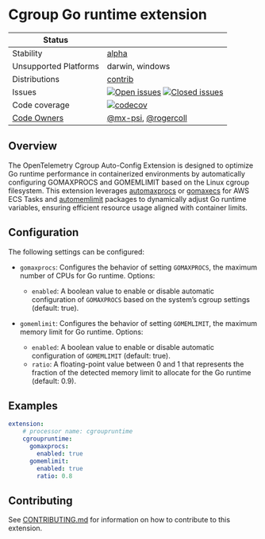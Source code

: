 # Cgroup Go runtime extension


<!-- status autogenerated section -->
| Status        |           |
| ------------- |-----------|
| Stability     | [alpha]  |
| Unsupported Platforms | darwin, windows |
| Distributions | [contrib] |
| Issues        | [![Open issues](https://img.shields.io/github/issues-search/open-telemetry/opentelemetry-collector-contrib?query=is%3Aissue%20is%3Aopen%20label%3Aextension%2Fcgroupruntime%20&label=open&color=orange&logo=opentelemetry)](https://github.com/open-telemetry/opentelemetry-collector-contrib/issues?q=is%3Aopen+is%3Aissue+label%3Aextension%2Fcgroupruntime) [![Closed issues](https://img.shields.io/github/issues-search/open-telemetry/opentelemetry-collector-contrib?query=is%3Aissue%20is%3Aclosed%20label%3Aextension%2Fcgroupruntime%20&label=closed&color=blue&logo=opentelemetry)](https://github.com/open-telemetry/opentelemetry-collector-contrib/issues?q=is%3Aclosed+is%3Aissue+label%3Aextension%2Fcgroupruntime) |
| Code coverage | [![codecov](https://codecov.io/github/open-telemetry/opentelemetry-collector-contrib/graph/main/badge.svg?component=extension_cgroupruntime)](https://app.codecov.io/gh/open-telemetry/opentelemetry-collector-contrib/tree/main/?components%5B0%5D=extension_cgroupruntime&displayType=list) |
| [Code Owners](https://github.com/open-telemetry/opentelemetry-collector-contrib/blob/main/CONTRIBUTING.md#becoming-a-code-owner)    | [@mx-psi](https://www.github.com/mx-psi), [@rogercoll](https://www.github.com/rogercoll) |

[alpha]: https://github.com/open-telemetry/opentelemetry-collector/blob/main/docs/component-stability.md#alpha
[contrib]: https://github.com/open-telemetry/opentelemetry-collector-releases/tree/main/distributions/otelcol-contrib
<!-- end autogenerated section -->

## Overview

The OpenTelemetry Cgroup Auto-Config Extension is designed to optimize Go runtime performance in containerized environments by automatically configuring GOMAXPROCS and GOMEMLIMIT based on the Linux cgroup filesystem. This extension leverages [automaxprocs](https://github.com/uber-go/automaxprocs) or [gomaxecs](https://github.com/rdforte/gomaxecs) for AWS ECS Tasks and [automemlimit](https://github.com/KimMachineGun/automemlimit) packages to dynamically adjust Go runtime variables, ensuring efficient resource usage aligned with container limits.

## Configuration

The following settings can be configured:

- `gomaxprocs`: Configures the behavior of setting `GOMAXPROCS`, the maximum number of CPUs for Go runtime. Options:
  - `enabled`: A boolean value to enable or disable automatic configuration of `GOMAXPROCS` based on the system’s cgroup settings (default: true).

- `gomemlimit`: Configures the behavior of setting `GOMEMLIMIT`, the maximum memory limit for Go runtime. Options:
  - `enabled`: A boolean value to enable or disable automatic configuration of `GOMEMLIMIT` (default: true).
  - `ratio`: A floating-point value between 0 and 1 that represents the fraction of the detected memory limit to allocate for the Go runtime (default: 0.9).

## Examples

```yaml
extension:
    # processor name: cgroupruntime
    cgroupruntime:
      gomaxprocs:
        enabled: true
      gomemlimit:
        enabled: true
        ratio: 0.8
```

## Contributing

See [CONTRIBUTING.md](CONTRIBUTING.md) for information on how to contribute to this extension.

